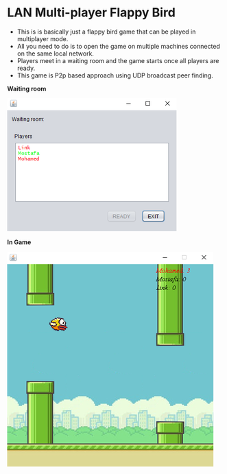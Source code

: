 # LAN Multi-player Flappy Bird
- This is is basically just a flappy bird game that can be played in multiplayer mode.
- All you need to do is to open the game on multiple machines connected on the same local network.
- Players meet in a waiting room and the game starts once all players are ready.
- This game is P2p based approach using UDP broadcast peer finding.

**Waiting room**

![](Waiting%20room.PNG)

**In Game**

![](ingame2.png)
